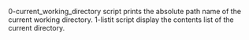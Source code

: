 0-current_working_directory script prints the absolute path name of the current working directory.
1-listit script display the contents list of the current directory.
